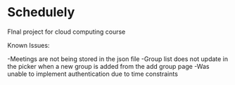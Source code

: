 # Schedulely
FInal project for cloud computing course

Known Issues:

-Meetings are not being stored in the json file
-Group list does not update in the picker when a new group is added from the add group page
-Was unable to implement authentication due to time constraints

